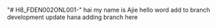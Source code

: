 "# H8_FDEN002ONL001-" 
hai my name is Ajie
hello word
add to branch development
update
hana adding branch here